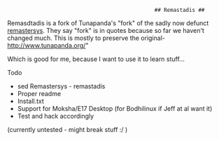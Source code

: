                                                    ## Remastadis ##
Remasdtadis is a fork of Tunapanda's "fork" of the sadly now defunct [remastersys](https://en.wikipedia.org/wiki/Remastersys). They say "fork" is in quotes because so far we haven't changed much. This is mostly to preserve the original- http://www.tunapanda.org/"

Which is good for me, because I want to use it to learn stuff...

Todo

- sed Remastersys - remastadis
- Proper readme
- Install.txt
- Support for Moksha/E17 Desktop (for Bodhilinux if Jeff at al want it)
- Test and hack accordingly

(currently untested - might break stuff :/ )
